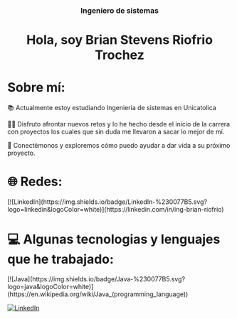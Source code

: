 <h3 align="center">Ingeniero de sistemas</h2>
<h1 align="center">Hola, soy Brian Stevens Riofrio Trochez</h1>
<h1>Sobre mí:</h1>

<p>📚 Actualmente estoy estudiando Ingenieria de sistemas en Unicatolica</p>
<p>💪🏼 Disfruto afrontar nuevos retos y lo he hecho desde el inicio de la carrera con proyectos los cuales que sin duda me llevaron a sacar lo mejor de mí.</p>
<p>💬 Conectémonos y exploremos cómo puedo ayudar a dar vida a su próximo proyecto.</p>
<h1>🌐 Redes:</h1>
[![LinkedIn](https://img.shields.io/badge/LinkedIn-%230077B5.svg?logo=linkedin&logoColor=white)](https://linkedin.com/in/ing-brian-riofrio)
<h1>💻 Algunas tecnologias y lenguajes que he trabajado:</h1>
[![Java](https://img.shields.io/badge/Java-%230077B5.svg?logo=java&logoColor=white)](https://en.wikipedia.org/wiki/Java_(programming_language))

[![LinkedIn](https://img.shields.io/badge/LinkedIn-%230077B5.svg?logo=linkedin&logoColor=white)](https://linkedin.com/in/ing-brian-riofrio)

